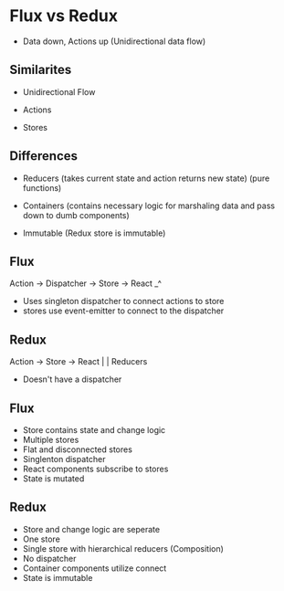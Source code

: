 # Flux vs Redux

* Data down, Actions up (Unidirectional data flow)

## Similarites

* Unidirectional Flow

* Actions

* Stores

## Differences

* Reducers (takes current state and action returns new state) (pure functions)

* Containers (contains necessary logic for marshaling data and pass down to dumb components)

* Immutable (Redux store is immutable)


## Flux

Action -> Dispatcher -> Store -> React _^

* Uses singleton dispatcher to connect actions to store
* stores use event-emitter to connect to the dispatcher

## Redux

Action -> Store -> React
            | |
          Reducers

* Doesn't have a dispatcher


## Flux

* Store contains state and change logic
* Multiple stores
* Flat and disconnected stores
* Singlenton dispatcher
* React components subscribe to stores
* State is mutated

## Redux

* Store and change logic are seperate
* One store
* Single store with hierarchical reducers (Composition)
* No dispatcher
* Container components utilize connect
* State is immutable
